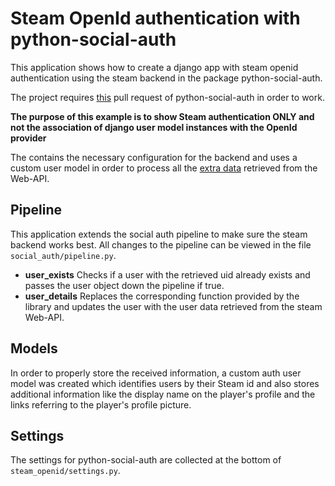 # Steam OpenId authentication with python-social-auth

This application shows how to create a django app with steam openid
authentication using the steam backend in the package python-social-auth.

The project requires [this](https://github.com/python-social-auth/social-core/pull/63)
pull request of python-social-auth in order to work.

**The purpose of this example is to show Steam authentication ONLY and
not the association of django user model instances with the OpenId provider**

The contains the necessary configuration for the backend and uses a
custom user model in order to process all the
[extra data](https://developer.valvesoftware.com/wiki/Steam_Web_API#GetPlayerSummaries_.28v0002.29)
retrieved from the Web-API.

## Pipeline

This application extends the social auth pipeline to make sure the steam
backend works best. All changes to the pipeline can be viewed in the
file `social_auth/pipeline.py`.

- **user_exists**
  Checks if a user with the retrieved uid already exists
  and passes the user object down the pipeline if true.
- **user_details**
  Replaces the corresponding function provided by the library
  and updates the user with the user data retrieved from the steam
  Web-API.

## Models

In order to properly store the received information, a custom
auth user model was created which identifies users by their Steam id
and also stores additional information like the display name on the
player's profile and the links referring to the player's profile picture.

## Settings

The settings for python-social-auth are collected at the bottom of
`steam_openid/settings.py`.